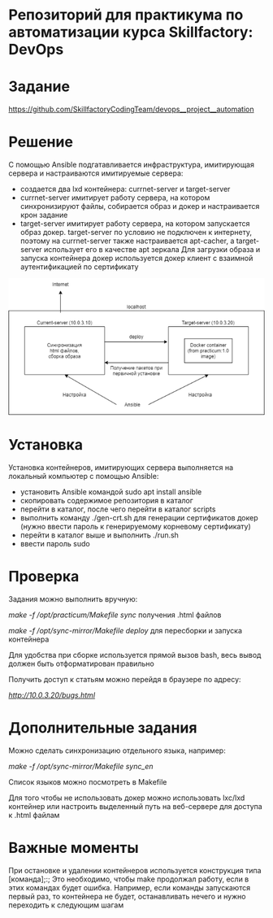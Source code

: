 # Репозиторий для практикума по автоматизации курса Skillfactory: DevOps

# Задание
https://github.com/SkillfactoryCodingTeam/devops__project__automation

# Решение
С помощью Ansible подгатавливается инфраструктура, имитирующая сервера и настраиваются имитируемые сервера:
- создается два lxd контейнера: currnet-server и target-server
- currnet-server имитирует работу сервера, на котором синхронизируют файлы, собирается образ и докер и настраивается крон задание
- target-server имитирует работу сервера, на котором запускается образ докер. 
target-server по условию не подключен к интернету, поэтому на currnet-server также настраивается apt-cacher, а target-server использует его в качестве apt зеркала
Для загрузки образа и запуска контейнера докер используется докер клиент с взаимной аутентификацией по сертификату 

![alt text](practicum.png "Схема практикума")

# Установка
Установка контейнеров, имитирующих сервера выполняется на локальный компьютер с помощью Ansible:
- установить Ansible командой sudo apt install ansible
- скопировать содержимое репозитория в каталог
- перейти в каталог, после чего перейти в каталог scripts
- выполнить команду ./gen-crt.sh для генерации сертификатов докер (нужно ввести пароль к генерируемому корневому сертификату)
- перейти в каталог выше и выполнить ./run.sh
- ввести пароль sudo 

# Проверка
Задания можно выполнить вручную:

*make -f /opt/practicum/Makefile sync* получения .html файлов 

*make -f /opt/sync-mirror/Makefile deploy* для пересборки и запуска контейнера

Для удобства при сборке используется прямой вызов bash, весь вывод должен быть отформатирован правильно

Получить доступ к статьям можно перейдя в браузере по адресу:

*http://10.0.3.20/bugs.html*

# Дополнительные задания

Можно сделать синхронизацию отдельного языка, например:

*make -f /opt/sync-mirror/Makefile sync_en*

Список языков можно посмотреть в Makefile

Для того чтобы не использовать докер можно использовать lxc/lxd контейнер или настроить выделенный путь на веб-сервере для доступа к .html файлам

# Важные моменты
При остановке и удалении контейнеров используется конструкция типа [команда];:; 
Это необходимо, чтобы make продолжал работу, если в этих командах будет ошибка.
Например, если команды запускаются первый раз, то контейнера не будет, останавливать нечего и нужно переходить к следующим шагам
